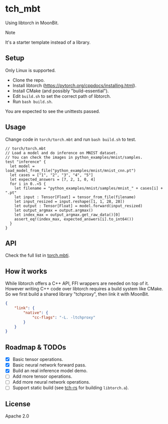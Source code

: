 # tch_mbt

Using libtorch in MoonBit.

> [!NOTE]  
> It's a starter template instead of a library.

## Setup

Only Linux is supported.

- Clone the repo.
- Install libtorch (<https://pytorch.org/cppdocs/installing.html>).
- Install CMake (and possibly "build-essential").
- Edit `build.sh` to set the correct path of libtorch.
- Run `bash build.sh`.

You are expected to see the unittests passed.

## Usage

Change code in `torch/torch.mbt` and run `bash build.sh` to test.

```moonbit
// torch/torch.mbt
// Load a model and do inference on MNIST dataset.
// You can check the images in python_examples/mnist/samples.
test "inference" {
  let model = load_model_from_file("python_examples/mnist/mnist_cnn.pt")
  let cases = ["1", "2", "3", "4", "5"]
  let expected_answers = [7, 2, 1, 0, 4]
  for i in 0..<5 {
    let filename = "python_examples/mnist/samples/mnist_" + cases[i] + ".pt"
    let input : Tensor[Float] = tensor_from_file(filename)
    let input_resized = input.reshape([1, 1, 28, 28])
    let output : Tensor[Float] = model.forward(input_resized)
    let output_argmax = output.argmax()
    let index_max = output_argmax.get_raw_data()[0]
    assert_eq!(index_max, expected_answers[i].to_int64())
  }
}
```

## API

Check the full list in [torch.mbti](torch/torch.mbti).

## How it works

While libtorch offers a C++ API, FFI wrappers are needed on top of it. However writing C++ code over libtorch requires a build system like CMake. So we first build a shared library "tchproxy", then link it with MoonBit.

```json
{
    "link": {
        "native": {
            "cc-flags": "-L. -ltchproxy"
        }
    }
}
```

## Roadmap & TODOs

- [x] Basic tensor operations.
- [x] Basic neural network forward pass.
- [x] Build an real inference model demo.
- [ ] Add more tensor operations.
- [ ] Add more neural network operations.
- [ ] Support static build (see [tch-rs](https://github.com/LaurentMazare/tch-rs) for building `libtorch.a`).

## License

Apache 2.0